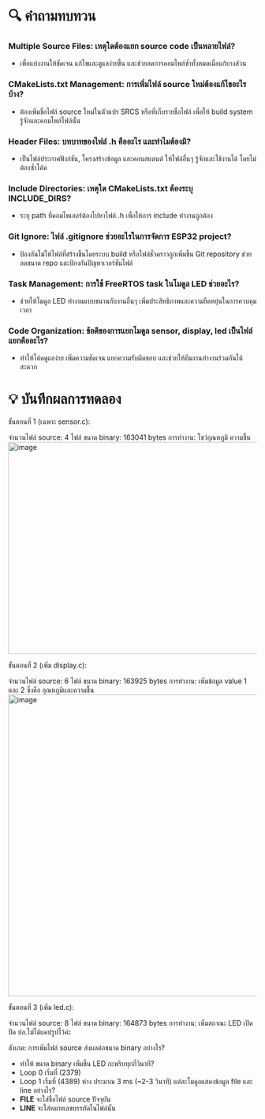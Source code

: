 # 🔍 คำถามทบทวน

### Multiple Source Files: เหตุใดต้องแยก source code เป็นหลายไฟล์?
- เพื่อแบ่งงานให้ชัดเจน แก้ไขและดูแลง่ายขึ้น และช่วยลดการคอมไพล์ซ้ำทั้งหมดเมื่อแก้บางส่วน

### CMakeLists.txt Management: การเพิ่มไฟล์ source ใหม่ต้องแก้ไขอะไรบ้าง?
- ต้องเพิ่มชื่อไฟล์ source ใหม่ในตัวแปร SRCS หรือที่เก็บรายชื่อไฟล์ เพื่อให้ build system รู้จักและคอมไพล์ไฟล์นั้น
### Header Files: บทบาทของไฟล์ .h คืออะไร และทำไมต้องมี?
- เป็นไฟล์ประกาศฟังก์ชัน, โครงสร้างข้อมูล และคอนสแตนต์ ให้ไฟล์อื่นๆ รู้จักและใช้งานได้ โดยไม่ต้องซ้ำโค้ด
### Include Directories: เหตุใด CMakeLists.txt ต้องระบุ INCLUDE_DIRS?
- ระบุ path ที่คอมไพเลอร์ต้องไปหาไฟล์ .h เพื่อให้การ include ทำงานถูกต้อง
### Git Ignore: ไฟล์ .gitignore ช่วยอะไรในการจัดการ ESP32 project?
- ป้องกันไม่ให้ไฟล์ที่สร้างขึ้นโดยระบบ build หรือไฟล์ชั่วคราวถูกเพิ่มขึ้น Git repository ช่วยลดขนาด repo และป้องกันปัญหาเวอร์ชันไฟล์
### Task Management: การใช้ FreeRTOS task ในโมดูล LED ช่วยอะไร?
- ช่วยให้โมดูล LED ทำงานแบบขนานกับงานอื่นๆ เพิ่มประสิทธิภาพและความยืดหยุ่นในการควบคุมเวลา
### Code Organization: ข้อดีของการแยกโมดูล sensor, display, led เป็นไฟล์แยกคืออะไร?
- ทำให้โค้ดดูแลง่าย เพิ่มความชัดเจน แยกความรับผิดชอบ และช่วยให้ทีมงานทำงานร่วมกันได้สะดวก

# 💡 บันทึกผลการทดลอง
ขั้นตอนที่ 1 (เฉพาะ sensor.c):

จำนวนไฟล์ source: 4 ไฟล์
ขนาด binary: 163041  bytes
การทำงาน: โชว์อุณหภูมิ ความชื้น
<img width="648" height="429" alt="image" src="https://github.com/user-attachments/assets/dd2f587b-4110-461f-af0d-53b544d7c538" />

ขั้นตอนที่ 2 (เพิ่ม display.c):

จำนวนไฟล์ source: 6 ไฟล์
ขนาด binary: 163925 bytes
การทำงาน: เพิ่มข้อมูล value 1 เเละ 2 ซึ่งคือ อุณหภูมิเเละความชื้น
<img width="567" height="610" alt="image" src="https://github.com/user-attachments/assets/65034aaa-ccaf-4e5f-a0a8-8bbe03b10015" />

ขั้นตอนที่ 3 (เพิ่ม led.c):

จำนวนไฟล์ source: 8 ไฟล์
ขนาด binary: 164873  bytes
การทำงาน: เพิ่มสถาณะ LED เปิดปิด
ปล.ไม่ได้แคปรูปไว้ค่ะ

สังเกต:
การเพิ่มไฟล์ source ส่งผลต่อขนาด binary อย่างไร?
- ทำให้ ขนาด binary เพิ่มขึ้น 
LED กะพริบทุกกี่วินาที?
- Loop 0 เริ่มที่ (2379)
- Loop 1 เริ่มที่ (4389)  ห่าง ประมาณ 3 ms (~2-3 วินาที)
แต่ละโมดูลแสดงข้อมูล file และ line อย่างไร?
- __FILE__ จะใส่ชื่อไฟล์ source ปัจจุบัน
- __LINE__ จะใส่หมายเลขบรรทัดในไฟล์นั้น
